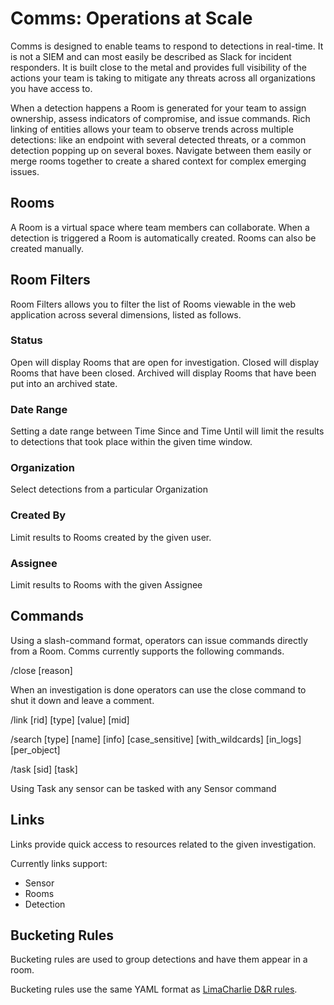 # Comms: Operations at Scale

Comms is designed to enable teams to respond to detections in real-time. It is not a SIEM and can most easily be described as Slack for incident responders. It is built close to the metal and provides full visibility of the actions your team is taking to mitigate any threats across all organizations you have access to.

When a detection happens a Room is generated for your team to assign ownership, assess indicators of compromise, and issue commands. Rich linking of entities allows your team to observe trends across multiple detections: like an endpoint with several detected threats, or a common detection popping up on several boxes. Navigate between them easily or merge rooms together to create a shared context for complex emerging issues.

## Rooms

A Room is a virtual space where team members can collaborate. When a detection is triggered a Room is automatically created. Rooms can also be created manually.

## Room Filters

Room Filters allows you to filter the list of Rooms viewable in the web application across several dimensions, listed as follows.

### Status

Open will display Rooms that are open for investigation.
Closed will display Rooms that have been closed.
Archived will display Rooms that have been put into an archived state.

### Date Range

Setting a date range between Time Since and Time Until will limit the results to detections that took place within the given time window.

### Organization

Select detections from a particular Organization <link>

### Created By

Limit results to Rooms created by the given user.

### Assignee

Limit results to Rooms with the given Assignee

## Commands

Using a slash-command format, operators can issue commands directly from a Room. Comms currently supports the following commands.

/close [reason]

When an investigation is done operators can use the close command to shut it down and leave a comment.

/link [rid] [type] [value] [mid]

/search [type] [name] [info] [case_sensitive] [with_wildcards] [in_logs] [per_object]

/task [sid] [task]

Using Task any sensor can be tasked with any Sensor command <link>

## Links

Links provide quick access to resources related to the given investigation.

Currently links support:

- Sensor
- Rooms
- Detection

## Bucketing Rules

Bucketing rules are used to group detections and have them appear in a room. 

Bucketing rules use the same YAML format as [LimaCharlie D&R rules](https://doc.limacharlie.io/docs/master/dr.md).  

